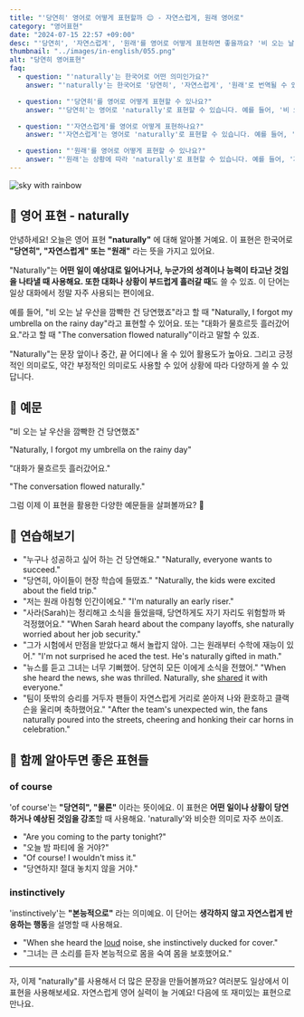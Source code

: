 ```yaml
---
title: "'당연히' 영어로 어떻게 표현할까 😌 - 자연스럽게, 원래 영어로"
category: "영어표현"
date: "2024-07-15 22:57 +09:00"
desc: "'당연히', '자연스럽게', '원래'를 영어로 어떻게 표현하면 좋을까요? '비 오는 날 우산을 깜빡한 건 당연했죠', '그는 타고난 연설가예요' 등을 영어로 표현하는 법을 배워봅시다. 다양한 예문을 통해서 연습하고 본인의 표현으로 만들어 보세요."
thumbnail: "../images/in-english/055.png"
alt: "당연히 영어표현"
faq:
  - question: "'naturally'는 한국어로 어떤 의미인가요?"
    answer: "'naturally'는 한국어로 '당연히', '자연스럽게', '원래'로 번역될 수 있습니다. 예상된 결과나 행동, 또는 타고난 특성을 표현할 때 사용합니다."

  - question: "'당연히'를 영어로 어떻게 표현할 수 있나요?"
    answer: "'당연히'는 영어로 'naturally'로 표현할 수 있습니다. 예를 들어, '비 오는 날 우산을 깜빡한 건 당연했죠'는 'Naturally, I forgot my umbrella on the rainy day'로 말할 수 있습니다."

  - question: "'자연스럽게'를 영어로 어떻게 표현하나요?"
    answer: "'자연스럽게'는 영어로 'naturally'로 표현할 수 있습니다. 예를 들어, '대화가 자연스럽게 흘러갔어요'는 'The conversation flowed naturally'로 말할 수 있습니다."

  - question: "'원래'를 영어로 어떻게 표현할 수 있나요?"
    answer: "'원래'는 상황에 따라 'naturally'로 표현할 수 있습니다. 예를 들어, '저는 원래 아침형 인간이에요'는 'I'm naturally an early riser'로 말할 수 있습니다."
---
```


![sky with rainbow](../images/in-english/055-1.avif)

## 🌟 영어 표현 - naturally

안녕하세요! 오늘은 영어 표현 **"naturally"** 에 대해 알아볼 거예요. 이 표현은 한국어로 **"당연히", "자연스럽게" 또는 "원래"** 라는 뜻을 가지고 있어요.

"Naturally"는 **어떤 일이 예상대로 일어나거나, 누군가의 성격이나 능력이 타고난 것임을 나타낼 때 사용해요. 또한 대화나 상황이 부드럽게 흘러갈 때**도 쓸 수 있죠. 이 단어는 일상 대화에서 정말 자주 사용되는 편이에요.

예를 들어, "비 오는 날 우산을 깜빡한 건 당연했죠"라고 할 때 "Naturally, I forgot my umbrella on the rainy day"라고 표현할 수 있어요. 또는 "대화가 물흐르듯 흘러갔어요."라고 할 때 "The conversation flowed naturally"이라고 말할 수 있죠.

"Naturally"는 문장 앞이나 중간, 끝 어디에나 올 수 있어 활용도가 높아요. 그리고 긍정적인 의미로도, 약간 부정적인 의미로도 사용할 수 있어 상황에 따라 다양하게 쓸 수 있답니다.

## 📖 예문

"비 오는 날 우산을 깜빡한 건 당연했죠"

"Naturally, I forgot my umbrella on the rainy day"

"대화가 물흐르듯 흘러갔어요."

"The conversation flowed naturally."

그럼 이제 이 표현을 활용한 다양한 예문들을 살펴볼까요? 🚀

## 💬 연습해보기

<ul data-interactive-list>
  <li data-interactive-item>
    <span data-toggler>"누구나 성공하고 싶어 하는 건 당연해요."</span>
    <span data-answer>"Naturally, everyone wants to succeed."</span>
  </li>
  <li data-interactive-item>
    <span data-toggler>"당연히, 아이들이 현장 학습에 들떴죠."</span>
    <span data-answer>"Naturally, the kids were excited about the field trip."</span>
  </li>
  <li data-interactive-item>
    <span data-toggler>"저는 원래 아침형 인간이에요."</span>
    <span data-answer>"I'm naturally an early riser."</span>
  </li>
  <li data-interactive-item>
    <span data-toggler>"사라(Sarah)는 정리해고 소식을 들었을때, 당연하게도 자기 자리도 위험할까 봐 걱정했어요."</span>
    <span data-answer>"When Sarah heard about the company layoffs, she naturally worried about her job security."</span>
  </li>
  <li data-interactive-item>
    <span data-toggler>"그가 시험에서 만점을 받았다고 해서 놀랍지 않아. 그는 원래부터 수학에 재능이 있어."</span>
    <span data-answer>"I'm not surprised he aced the test. He's naturally gifted in math."</span>
  </li>
  <li data-interactive-item>
    <span data-toggler>"뉴스를 듣고 그녀는 너무 기뻐했어. 당연히 모든 이에게 소식을 전했어."</span>
    <span data-answer>"When she heard the news, she was thrilled. Naturally, she <a href="/blog/in-english/248.share/">shared</a> it with everyone."</span>
  </li>
  <li data-interactive-item>
    <span data-toggler>"팀이 뜻밖의 승리를 거두자 팬들이 자연스럽게 거리로 쏟아져 나와 환호하고 클랙슨을 울리며 축하했어요."</span>
    <span data-answer>"After the team's unexpected win, the fans naturally poured into the streets, cheering and honking their car horns in celebration."</span>
  </li>
</ul>

## 🤝 함께 알아두면 좋은 표현들

### of course

'of course'는 **"당연히", "물론"** 이라는 뜻이에요. 이 표현은 **어떤 일이나 상황이 당연하거나 예상된 것임을 강조**할 때 사용해요. 'naturally'와 비슷한 의미로 자주 쓰이죠.

- "Are you coming to the party tonight?"
- "오늘 밤 파티에 올 거야?"
- "Of course! I wouldn't miss it."
- "당연하지! 절대 놓치지 않을 거야."

### instinctively

'instinctively'는 **"본능적으로"** 라는 의미예요. 이 단어는 **생각하지 않고 자연스럽게 반응하는 행동**을 설명할 때 사용해요.

- "When she heard the [loud](/blog/in-english/311.loud/) noise, she instinctively ducked for cover."
- "그녀는 큰 소리를 듣자 본능적으로 몸을 숙여 몸을 보호했어요."

---

자, 이제 "naturally"를 사용해서 더 많은 문장을 만들어볼까요? 여러분도 일상에서 이 표현을 사용해보세요. 자연스럽게 영어 실력이 늘 거예요! 다음에 또 재미있는 표현으로 만나요.
